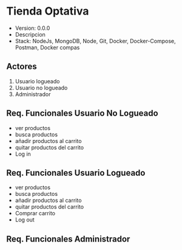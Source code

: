 # Tienda Optativa
- Version: 0.0.0
- Descripcion
- Stack: NodeJs, MongoDB, Node, Git, Docker, Docker-Compose, Postman, Docker compas

## Actores 
1. Usuario logueado
2. Usuario no logueado
3. Administrador

## Req. Funcionales Usuario No Logueado
- ver productos
- busca productos
- añadir productos al carrito
- quitar productos del carrito
- Log in 
## Req. Funcionales Usuario Logueado
- ver productos
- busca productos
- añadir productos al carrito
- quitar productos del carrito
- Comprar carrito
- Log out
## Req. Funcionales Administrador
